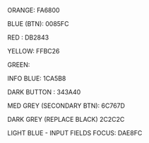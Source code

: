 <!-- Color Palette for Donor Management Portal -->


ORANGE: FA6800

BLUE (BTN): 0085FC

RED : DB2843

YELLOW: FFBC26

GREEN: 

INFO BLUE: 1CA5B8

DARK BUTTON : 343A40

MED GREY (SECONDARY BTN): 6C767D

DARK GREY (REPLACE BLACK) 2C2C2C

LIGHT BLUE -  INPUT FIELDS FOCUS: DAE8FC




